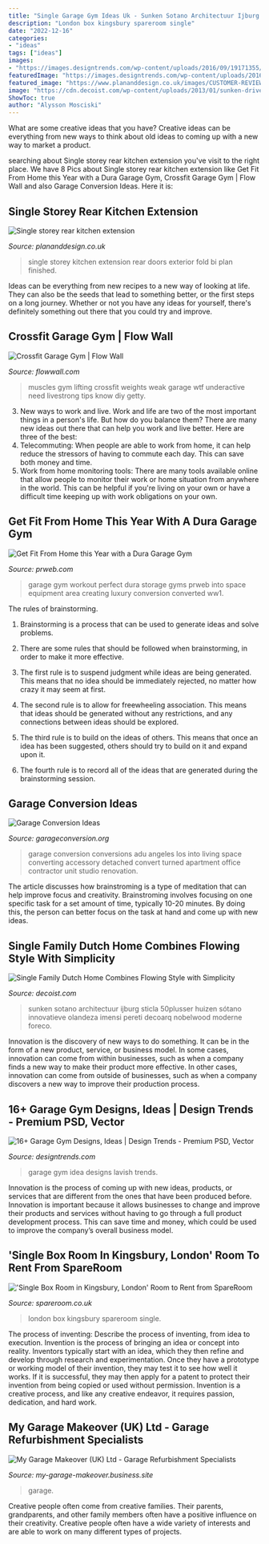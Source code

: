 ```yaml
---
title: "Single Garage Gym Ideas Uk - Sunken Sotano Architectuur Ijburg Sticla 50plusser Huizen Sótano Innovatieve Olandeza Imensi Pereti Decoarq Nobelwood Moderne Foreco"
description: "London box kingsbury spareroom single"
date: "2022-12-16"
categories:
- "ideas"
tags: ["ideas"]
images:
- "https://images.designtrends.com/wp-content/uploads/2016/09/19171355/Lavish-Garage-Gym-Idea.jpg"
featuredImage: "https://images.designtrends.com/wp-content/uploads/2016/09/19171355/Lavish-Garage-Gym-Idea.jpg"
featured_image: "https://www.plananddesign.co.uk/images/CUSTOMER-REVIEWS/shuttleworth-kitchen-portfolio/1.JPG"
image: "https://cdn.decoist.com/wp-content/uploads/2013/01/sunken-driveway-entrance.jpg"
ShowToc: true
author: "Alysson Mosciski"
---
```



What are some creative ideas that you have?
Creative ideas can be everything from new ways to think about old ideas to coming up with a new way to market a product.

	

		
searching about Single storey rear kitchen extension you've visit to the right place. We have 8 Pics about Single storey rear kitchen extension like Get Fit From Home this Year with a Dura Garage Gym, Crossfit Garage Gym | Flow Wall and also Garage Conversion Ideas. Here it is:
		
    
## Single Storey Rear Kitchen Extension

<img loading=lazy src="https://www.plananddesign.co.uk/images/CUSTOMER-REVIEWS/shuttleworth-kitchen-portfolio/1.JPG" onerror="this.onerror=null;this.src='https://tse2.mm.bing.net/th?id=OIP._t8cwGKUJ0tpiZrUOm8abwHaFj&amp;pid=15.1';" alt="Single storey rear kitchen extension">

_Source: plananddesign.co.uk_

>single storey kitchen extension rear doors exterior fold bi plan finished. 

	

Ideas can be everything from new recipes to a new way of looking at life. They can also be the seeds that lead to something better, or the first steps on a long journey. Whether or not you have any ideas for yourself, there's definitely something out there that you could try and improve.

    
## Crossfit Garage Gym | Flow Wall

<img loading=lazy src="https://www.flowwall.com/core/media/media.nl?id=2932614&amp;c=1259219&amp;h=b301fb954de65b7fcd15" onerror="this.onerror=null;this.src='https://tse3.mm.bing.net/th?id=OIP.K0-GbTnE26wvBjAZLCSyHgHaE7&amp;pid=15.1';" alt="Crossfit Garage Gym | Flow Wall">

_Source: flowwall.com_

>muscles gym lifting crossfit weights weak garage wtf underactive need livestrong tips know diy getty. 

	

3. New ways to work and live.
Work and life are two of the most important things in a person's life. But how do you balance them? There are many new ideas out there that can help you work and live better. Here are three of the best: 
1. Telecommuting: When people are able to work from home, it can help reduce the stressors of having to commute each day. This can save both money and time. 
2. Work from home monitoring tools: There are many tools available online that allow people to monitor their work or home situation from anywhere in the world. This can be helpful if you're living on your own or have a difficult time keeping up with work obligations on your own. 

    
## Get Fit From Home This Year With A Dura Garage Gym

<img loading=lazy src="http://ww1.prweb.com/prfiles/2012/01/17/9111415/DuraGarages9.jpg" onerror="this.onerror=null;this.src='https://tse1.mm.bing.net/th?id=OIP.2_RCMrn2VFT5nfy8bAz0IAHaFZ&amp;pid=15.1';" alt="Get Fit From Home this Year with a Dura Garage Gym">

_Source: prweb.com_

>garage gym workout perfect dura storage gyms prweb into space equipment area creating luxury conversion converted ww1. 

	

The rules of brainstorming.
1. Brainstorming is a process that can be used to generate ideas and solve problems.
2. There are some rules that should be followed when brainstorming, in order to make it more effective.

3. The first rule is to suspend judgment while ideas are being generated. This means that no idea should be immediately rejected, no matter how crazy it may seem at first.

4. The second rule is to allow for freewheeling association. This means that ideas should be generated without any restrictions, and any connections between ideas should be explored.

5. The third rule is to build on the ideas of others. This means that once an idea has been suggested, others should try to build on it and expand upon it.

6. The fourth rule is to record all of the ideas that are generated during the brainstorming session.

    
## Garage Conversion Ideas

<img loading=lazy src="https://www.garageconversion.org/uploads/images/GarageConversion/2803Butler-6sm.jpg" onerror="this.onerror=null;this.src='https://tse1.mm.bing.net/th?id=OIP.VXszYj49-Q9FRAEOTJ_G7QHaDc&amp;pid=15.1';" alt="Garage Conversion Ideas">

_Source: garageconversion.org_

>garage conversion conversions adu angeles los into living space converting accessory detached convert turned apartment office contractor unit studio renovation. 

	

The article discusses how brainstroming is a type of meditation that can help improve focus and creativity. Brainstroming involves focusing on one specific task for a set amount of time, typically 10-20 minutes. By doing this, the person can better focus on the task at hand and come up with new ideas.

    
## Single Family Dutch Home Combines Flowing Style With Simplicity

<img loading=lazy src="https://cdn.decoist.com/wp-content/uploads/2013/01/sunken-driveway-entrance.jpg" onerror="this.onerror=null;this.src='https://tse1.mm.bing.net/th?id=OIP.VuHJ8CknLm9ZGFNZbY8WOQHaE7&amp;pid=15.1';" alt="Single Family Dutch Home Combines Flowing Style with Simplicity">

_Source: decoist.com_

>sunken sotano architectuur ijburg sticla 50plusser huizen sótano innovatieve olandeza imensi pereti decoarq nobelwood moderne foreco. 

	

Innovation is the discovery of new ways to do something. It can be in the form of a new product, service, or business model. In some cases, innovation can come from within businesses, such as when a company finds a new way to make their product more effective. In other cases, innovation can come from outside of businesses, such as when a company discovers a new way to improve their production process.

    
## 16+ Garage Gym Designs, Ideas | Design Trends - Premium PSD, Vector

<img loading=lazy src="https://images.designtrends.com/wp-content/uploads/2016/09/19171355/Lavish-Garage-Gym-Idea.jpg" onerror="this.onerror=null;this.src='https://tse1.mm.bing.net/th?id=OIP.8_3yhrkp10CAhlLbu7C_ugHaEi&amp;pid=15.1';" alt="16+ Garage Gym Designs, Ideas | Design Trends - Premium PSD, Vector">

_Source: designtrends.com_

>garage gym idea designs lavish trends. 

	

Innovation is the process of coming up with new ideas, products, or services that are different from the ones that have been produced before. Innovation is important because it allows businesses to change and improve their products and services without having to go through a full product development process. This can save time and money, which could be used to improve the company’s overall business model.

    
## &#039;Single Box Room In Kingsbury, London&#039; Room To Rent From SpareRoom

<img loading=lazy src="https://photos2.spareroom.co.uk/images/flatshare/listings/large/76/56/76562119.jpg" onerror="this.onerror=null;this.src='https://tse2.mm.bing.net/th?id=OIP.j-bEKnDz0KqRgnjOAOFLywHaJ4&amp;pid=15.1';" alt="&#039;Single Box Room in Kingsbury, London&#039; Room to Rent from SpareRoom">

_Source: spareroom.co.uk_

>london box kingsbury spareroom single. 

	

The process of inventing: Describe the process of inventing, from idea to execution.
Invention is the process of bringing an idea or concept into reality. Inventors typically start with an idea, which they then refine and develop through research and experimentation. Once they have a prototype or working model of their invention, they may test it to see how well it works. If it is successful, they may then apply for a patent to protect their invention from being copied or used without permission. Invention is a creative process, and like any creative endeavor, it requires passion, dedication, and hard work.

    
## My Garage Makeover (UK) Ltd - Garage Refurbishment Specialists

<img loading=lazy src="https://lh3.googleusercontent.com/YQLd3fPg7ftoO0e__VQdHkUW7vm44o-IDkeG4k5JOBd0jVGx2du_Y4EhEjQta4IonlHDt4OBhCwfq8-U=w768-h768-n-o-v1" onerror="this.onerror=null;this.src='https://tse4.mm.bing.net/th?id=OIP.o4rHVCqUVwCQQYmoz1_KOgHaHa&amp;pid=15.1';" alt="My Garage Makeover (UK) Ltd - Garage Refurbishment Specialists">

_Source: my-garage-makeover.business.site_

>garage. 

	

Creative people often come from creative families. Their parents, grandparents, and other family members often have a positive influence on their creativity. Creative people often have a wide variety of interests and are able to work on many different types of projects.

